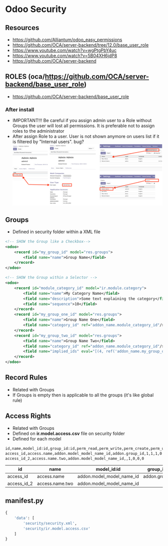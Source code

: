 # Odoo Security

## Resources
- https://github.com/Alliantum/odoo_easy_permissions
- https://github.com/OCA/server-backend/tree/12.0/base_user_role
- https://www.youtube.com/watch?v=wgPtgPbY4uc
- https://www.youtube.com/watch?v=5B04XH6jdP8
- https://github.com/OCA/server-backend

## ROLES (oca/https://github.com/OCA/server-backend/base_user_role)
- https://github.com/OCA/server-backend/base_user_role
### After install
- IMPORTANT!!! Be careful if you assign admin user to a Role without Groups the user will lost all permissions. It is preferable not to assign roles to the administrator
- After assign Role to a user. User is not shown anymore on users list if it is filtered by "Internal users". bug?
![](img/roles-after-install.jpg)

## Groups
- Defined in security folder within a XML file
```xml
<!-- SHOW the Group like a Checkbox-->
<odoo>
    <record id="my_group_id" model="res.groups">
        <field name="name">Group Name</field>
    </record>
</odoo>
```

```xml
<!-- SHOW the Group within a Selector -->
<odoo>
    <record id="module_category_id" model="ir.module.category">
        <field name="name">My Category Name</field>
        <field name="description">Some text explaining the category</field>
        <field name="sequence">10</field>
    </record>
    <record id="my_group_one_id" model="res.groups">
        <field name="name">Group Name One</field>
        <field name="category_id" ref="addon_name.module_category_id"/>
    </record>
    <record id="my_group_two_id" model="res.groups">
        <field name="name">Group Name Two</field>
        <field name="category_id" ref="addon_name.module_category_id"/>
        <field name="implied_ids" eval="[(4, ref('addon_name.my_group_one_id'))]"/>
    </record>
</odoo>
```

## Record Rules
- Related with Groups
- If Groups is empty then is applicable to all the groups (it's like global rule)

## Access Rights
- Related with Groups
- Defined on **ir.model.access.csv** file on security folder
- Defined for each model
```csv
id,name,model_id:id,group_id:id,perm_read,perm_write,perm_create,perm_unlink
access_id,access.name,addon.model_model_name_id,addon.group_id,1,1,1,0
access_id_2,access.name.two,addon.model_model_name_id,,1,0,0,0
```
| id          | name        | model_id:id                   | group_id:id    | perm_read | perm_write | perm_create | perm_unlink |
| ----------- | ----------- | ----------------------------- | -------------- | --------- | ---------- | ----------- | ----------- |
| access_id   | access.name | addon.model_model_name_id     | addon.group_id | 1         | 1          | 1           | 0           |
| access_id_2 | access.name.two | addon.model_model_name_id |                | 1         | 0          | 0           | 0           |

## __manifest.py__
```python
{
    'data': [
        'security/security.xml',
        'security/ir.model.access.csv'
    ]
}
```